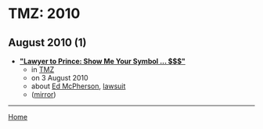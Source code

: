 # TMZ: 2010

## August 2010 (1)

 - [**"Lawyer to Prince: Show Me Your Symbol ... $$$"**](https://www.tmz.com/2010/08/03/prince-lawsuit-breach-of-contract-lawyer-ed-mcpherson/)
    - in [TMZ](../../../publications/p-t/tmz/index.md)
    - on 3 August 2010
    - about [Ed McPherson](../../../topics/ed-mcpherson/index.md), [lawsuit](../../../topics/lawsuit/index.md)
    - ([mirror](https://web.archive.org/web/*/https://www.tmz.com/2010/08/03/prince-lawsuit-breach-of-contract-lawyer-ed-mcpherson/))

----

[Home](../index.md)
